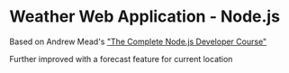 # Weather Web Application - Node.js
Based on Andrew Mead's ["The Complete Node.js Developer Course"](https://www.udemy.com/the-complete-nodejs-developer-course-2/)

Further improved with a forecast feature for current location
